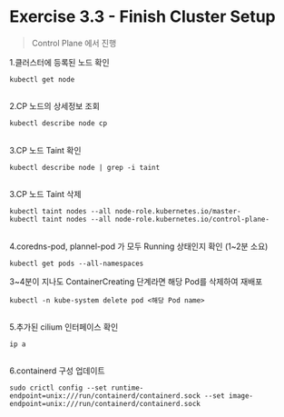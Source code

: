 # Exercise 3.3 - Finish Cluster Setup

> Control Plane 에서 진행

1.클러스터에 등록된 노드 확인

```
kubectl get node
```

##

2.CP 노드의 상세정보 조회

```
kubectl describe node cp
```

##

3.CP 노드 Taint 확인

```
kubectl describe node | grep -i taint
```

##

3.CP 노드 Taint 삭제

```
kubectl taint nodes --all node-role.kubernetes.io/master-
kubectl taint nodes --all node-role.kubernetes.io/control-plane-
```

##

4.coredns-pod, plannel-pod 가 모두 Running 상태인지 확인 (1\~2분 소요)

```
kubectl get pods --all-namespaces
```

3\~4분이 지나도 ContainerCreating 단계라면 해당 Pod를 삭제하여 재배포

```
kubectl -n kube-system delete pod <해당 Pod name>
```

##

5.추가된 cilium 인터페이스 확인

```
ip a
```

##

6.containerd 구성 업데이트

```
sudo crictl config --set runtime-endpoint=unix:///run/containerd/containerd.sock --set image-endpoint=unix:///run/containerd/containerd.sock
```

